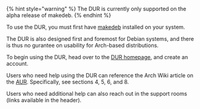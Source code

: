 {% hint style="warning" %}
The DUR is currently only supported on the alpha release of makedeb.
{% endhint %}

To use the DUR, you must first have [makedeb](/makedeb/intro.md) installed on your system.

The DUR is also designed first and foremost for Debian systems, and there is thus no gurantee on usability for Arch-based distributions.

To begin using the DUR, head over to the [DUR homepage](https://dur.hunterwittenborn.com), and create an account.

Users who need help using the DUR can reference the Arch Wiki article on the [AUR](https://wiki.archlinux.org/title/Arch_User_Repository). Specifically, see sections 4, 5, 6, and 8.

Users who need additional help can also reach out in the support rooms (links available in the header).
